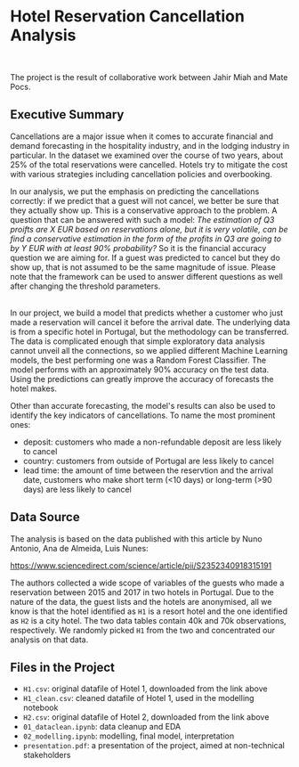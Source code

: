 # Hotel Reservation Cancellation Analysis
<br>

The project is the result of collaborative work between Jahir Miah and Mate Pocs. 
<br>

## Executive Summary
Cancellations are a major issue when it comes to accurate financial and demand forecasting in the hospitality industry, and in the lodging industry in particular. In the dataset we examined over the course of two years, about 25% of the total reservations were cancelled. Hotels try to mitigate the cost with various strategies including cancellation policies and overbooking. 
<br>

In our analysis, we put the emphasis on predicting the cancellations correctly: if we predict that a guest will not cancel, we better be sure that they actually show up. This is a conservative approach to the problem. A question that can be answered with such a model: _The estimation of Q3 proifts are X EUR based on reservations alone, but it is very volatile, can be find a conservative estimation in the form of the profits in Q3 are going to by Y EUR with at least 90% probability?_ So it is the financial accuracy question we are aiming for. If a guest was predicted to cancel but they do show up, that is not assumed to be the same magnitude of issue. Please note that the framework can be used to answer different questions as well after changing the threshold parameters.  
<br>

In our project, we build a model that predicts whether a customer who just made a reservation will cancel it before the arrival date. The underlying data is from a specific hotel in Portugal, but the methodology can be transferred. The data is complicated enough that simple exploratory data analysis cannot unveil all the connections, so we applied different Machine Learning models, the best performing one was a Random Forest Classifier. The model performs with an approximately 90% accuracy on the test data. Using the predictions can greatly improve the accuracy of forecasts the hotel makes. 
<br>

Other than accurate forecasting, the model's results can also be used to identify the key indicators of cancellations. To name the most prominent ones: 
<br>
- deposit: customers who made a non-refundable deposit are less likely to cancel
- country: customers from outside of Portugal are less likely to cancel
- lead time: the amount of time between the reservtion and the arrival date, customers who make short term (<10 days) or long-term (>90 days) are less likely to cancel

## Data Source
The analysis is based on the data published with this article by Nuno Antonio, Ana de Almeida, Luis Nunes:

https://www.sciencedirect.com/science/article/pii/S2352340918315191

The authors collected a wide scope of variables of the guests who made a reservation between 2015 and 2017 in two hotels in Portugal. Due to the nature of the data, the guest lists and the hotels are anonymised, all we know is that the hotel identified as `H1` is a resort hotel and the one identified as `H2` is a city hotel. The two data tables contain 40k and 70k observations, respectively. We randomly picked `H1` from the two and concentrated our analysis on that data. 
<br>

## Files in the Project
- `H1.csv`: original datafile of Hotel 1, downloaded from the link above
- `H1_clean.csv`: cleaned datafile of Hotel 1, used in the modelling notebook
- `H2.csv`: original datafile of Hotel 2, downloaded from the link above
- `01_dataclean.ipynb`: data cleanup and EDA
- `02_modelling.ipynb`: modelling, final model, interpretation
- `presentation.pdf`: a presentation of the project, aimed at non-technical stakeholders
